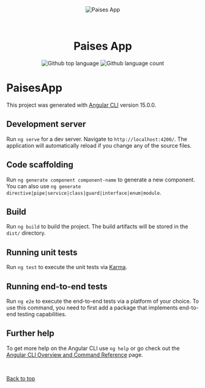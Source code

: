 <div align="center" id="top"> 
  <img src="./.github/app.gif" alt="Paises App" />

  &#xa0;

  <!-- <a href="https://paisesapp.netlify.app">Demo</a> -->
</div>

<h1 align="center">Paises App</h1>

<p align="center">
  <img alt="Github top language" src="https://img.shields.io/github/languages/top/JaccN7/PaisesApp?color=560d96">

  <img alt="Github language count" src="https://img.shields.io/github/languages/count/JaccN7/PaisesApp?color=560d96">
</p>

# PaisesApp

This project was generated with [Angular CLI](https://github.com/angular/angular-cli) version 15.0.0.

## Development server

Run `ng serve` for a dev server. Navigate to `http://localhost:4200/`. The application will automatically reload if you change any of the source files.

## Code scaffolding

Run `ng generate component component-name` to generate a new component. You can also use `ng generate directive|pipe|service|class|guard|interface|enum|module`.

## Build

Run `ng build` to build the project. The build artifacts will be stored in the `dist/` directory.

## Running unit tests

Run `ng test` to execute the unit tests via [Karma](https://karma-runner.github.io).

## Running end-to-end tests

Run `ng e2e` to execute the end-to-end tests via a platform of your choice. To use this command, you need to first add a package that implements end-to-end testing capabilities.

## Further help

To get more help on the Angular CLI use `ng help` or go check out the [Angular CLI Overview and Command Reference](https://angular.io/cli) page.

&#xa0;

<a href="#top">Back to top</a>
